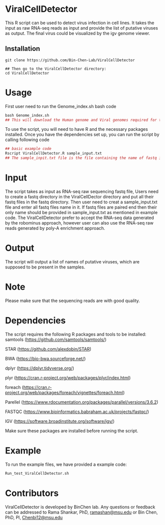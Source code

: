 # ViralCellDetector
This R script can be used to detect virus infection in cell lines. It takes the input as raw RNA-seq reads as input and provide the list of putative viruses as output. The final virus could be visualized by the igv genome viewer. 

## Installation
```
git clone https://github.com/Bin-Chen-Lab/ViralCellDetector

## Then go to the ViralCellDetector directory:
cd ViralCellDetector
```
# Usage
First user need to run the Genome_index.sh bash code
```r
bash Genome_index.sh
## This will download the Human genome and Viral genomes required for the script.
````

To use the script, you will need to have R and the necessary packages installed. Once you have the dependencies set up, you can run the script by calling following code
``` r
## basic example code
Rscript ViralCellDetector.R sample_input.txt
## The sample_inpit.txt file is the file containing the name of fastq input files. If a fastq input file is "input_file_1.fq and input_file_2.fq", then "sample_input.txt" file should have "input_file" name in first row.
```

# Input

The script takes as input as RNA-seq raw sequencing fastq file, Users need to create a fastq directory in the ViralCellDector directory and put all their fastq files in the fastq directory. Then user need to creat a sample_input.txt file and enter all fastq files name in it. If fastq files are paired end then their only name should be provided in sample_input.txt as mentioned in example code. The ViralCellDetector prefer to accept the RNA-seq data  generated by the robominus approach, however user can also use the RNA-seq raw reads generated by poly-A enrichment approach.

# Output

The script will output a list of names of putative viruses, which are supposed to be present in the samples. 

# Note

Please make sure that the sequencing reads are with good quality.

# Dependencies

The script requires the following R packages and tools to be installed:
samtools (https://github.com/samtools/samtools/)

STAR (https://github.com/alexdobin/STAR)

BWA (https://bio-bwa.sourceforge.net/)

dplyr (https://dplyr.tidyverse.org/)

plyr (https://cran.r-project.org/web/packages/plyr/index.html)

foreach (https://cran.r-project.org/web/packages/foreach/vignettes/foreach.html)

Parellel (https://www.rdocumentation.org/packages/parallel/versions/3.6.2)

FASTQC (https://www.bioinformatics.babraham.ac.uk/projects/fastqc/)

IGV (https://software.broadinstitute.org/software/igv/)


Make sure these packages are installed before running the script.

# Example

To run the example files, we have provided a example code:

```r
Run_test_ViralCellDetector.sh
```
# Contributors

ViralCellDetector is developed by BinChen lab. Any questions or feedback can be
addressed to Rama Shankar, PhD, <ramashan@msu.edu> or Bin Chen, PhD, PI,
<Chenbi12@msu.edu>


